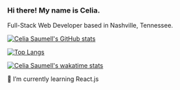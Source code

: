 ### Hi there! My name is Celia.

<!--
**celiasaumell/celiasaumell** is a ✨ _special_ ✨ repository because its `README.md` (this file) appears on your GitHub profile.

Here are some ideas to get you started:

- 🔭 I’m currently working on ...
- 🌱 I’m currently learning ...
- 👯 I’m looking to collaborate on ...
- 🤔 I’m looking for help with ...
- 💬 Ask me about ...
- 📫 How to reach me: ...
- 😄 Pronouns: ...
- ⚡ Fun fact: ...
-->

Full-Stack Web Developer based in Nashville, Tennessee.

[![Celia Saumell's GitHub stats](https://github-readme-stats.vercel.app/api?username=celiasaumell&show_icons=true&theme=dracula)](https://github.com/anuraghazra/github-readme-stats)

[![Top Langs](https://github-readme-stats.vercel.app/api/top-langs/?username=celiasaumell&theme=dracula)](https://github.com/anuraghazra/github-readme-stats)

[![Celia Saumell's wakatime stats](https://github-readme-stats.vercel.app/api/wakatime?username=celiasaumell&theme=dracula)](https://github.com/anuraghazra/github-readme-stats)

🌱 I’m currently learning React.js
